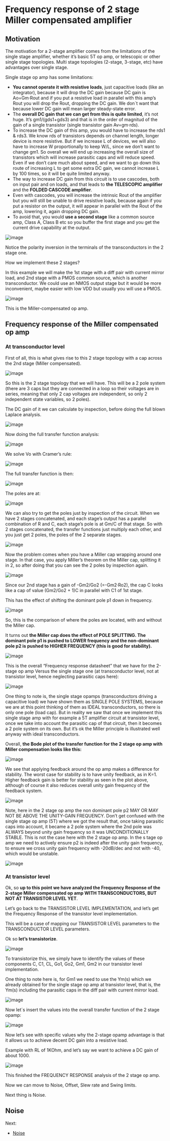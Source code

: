 # Frequency response of 2 stage Miller compensated amplifier

## Motivation

The motivation for a 2-stage amplifier comes from the limitations of the single stage amplifier, whether it’s basic 5T op amp, or telescopic or other single stage topologies. Multi stage topologies (2-stage, 3-stage, etc) have advantages over single stage.

Single stage op amp has some limitations:

* **You cannot operate it with resistive loads**, just capacitive loads (like an integrator), because it will drop the DC gain because DC gain is Ao=Gm·Rout and if you put a resistive load in parallel with this amp’s Rout you will drop the Rout, dropping the DC gain. We don´t want that because lower DC gain will mean larger steady-state error.
* The **overall DC gain that we can get from this is quite limited**, it’s not huge. It’s gm1/(gds1+gds3) and that is in the order of magnitud of the gain of a single transistor (single transistor gain Av=gm·rds).
* To increase the DC gain of this amp, you would have to increase the rds1 & rds3. We know rds of transistors depends on channel length, longer device is more resistive. But if we increase L of devices, we will also have to increase W proportionally to keep W/L, since we don’t want to change gm1. So overall we will end up increasing the overall size of transistors which will increase parasitic caps and will reduce speed. Even if we don’t care much about speed, and we want to go down this route of increasing L to get some extra DC gain, we cannot increase L by 100 times, so it will be quite limited anyway.
* The way to increase DC gain from this circuit is to use cascodes, both on input pair and on loads, and that leads to **the TELESCOPIC amplifier** and the **FOLDED CASCODE amplifier**.
* Even with cascodes, you will increase the intrinsic Rout of the amplifier but you will still be unable to drive resistive loads, because again if you put a resistor on the output, it will appear in parallel with the Rout of the amp, lowering it, again dropping DC gain.
* To avoid that, you would **use a second stage** like a common source amp, Class A, Class B etc so you buffer the first stage and you get the current drive capability at the output.


![image](https://user-images.githubusercontent.com/95447782/169705663-e65166db-e9d8-49c9-8dae-785216bab64f.png)


Notice the polarity inversion in the terminals of the transconductors in the 2 stage one.

How we implement these 2 stages?

In this example we will make the 1st stage with a diff pair with current mirror load, and 2nd stage with a PMOS common source, which is another transconductor. We could use an NMOS output stage but it would be more inconvenient, maybe easier with low VDD but usually you will use a PMOS.

![image](https://user-images.githubusercontent.com/95447782/169705667-a0b2cc46-87b7-4acb-8bf0-21c8da81d1b9.png)


 This is the Miller-compensated op amp.
 
 ## Frequency response of the Miller compensated op amp
 
 ### At transconductor level
 
 First of all, this is what gives rise to this 2 stage topology with a cap across the 2nd stage (Miller compensated).
 
 ![image](https://user-images.githubusercontent.com/95447782/169705687-f3369270-e5c0-4deb-aee1-415affdb98e8.png)


So this is the 2 stage topology that we will have. This will be a 2 pole system (there are 3 caps but they are connected in a loop so their voltages are in series, meaning that only 2 cap voltages are independent, so only 2 independent state variables, so 2 poles).

The DC gain of it we can calculate by inspection, before doing the full blown Laplace analysis.

![image](https://user-images.githubusercontent.com/95447782/169705694-de1a570c-2920-4425-a4ee-c414d4549901.png)


Now doing the full transfer function analysis:

![image](https://user-images.githubusercontent.com/95447782/169705699-27b54461-66ee-417c-8732-2a84bfc9a2a2.png)


We solve Vo with Cramer’s rule:

![image](https://user-images.githubusercontent.com/95447782/169705705-e6fd1f63-ed2f-4d17-805c-ce0f55d2eff9.png)


The full transfer function is then:

![image](https://user-images.githubusercontent.com/95447782/169705707-af86a475-2fdb-406d-97c4-c42132d7a36b.png)


The poles are at:

![image](https://user-images.githubusercontent.com/95447782/169705713-f9356330-e6c8-4def-b0ef-b631b777b509.png)


We can also try to get the poles just by inspection of the circuit. When we have 2 stages concatenated, and each stage’s output has a parallel combination of R and C, each stage’s pole is at Gm/C of that stage. So with 2 stages concatenated, the transfer functions just multiply each other, and you just get 2 poles, the poles of the 2 separate stages.

![image](https://user-images.githubusercontent.com/95447782/169705717-c0aaddda-a3cc-42b2-90f2-c5a159d0a0e8.png)


Now the problem comes when you have a Miller cap wrapping around one stage. In that case, you apply Miller’s theorem on the Miller cap, splitting it in 2, so after doing that you can see the 2 poles by inspection again.

![image](https://user-images.githubusercontent.com/95447782/169705722-d6532c0b-eb26-4eb5-bd42-48a3a52abd84.png)


Since our 2nd stage has a gain of -Gm2/Go2 (=-Gm2·Ro2), the cap C looks like a cap of value (Gm2/Go2 + 1)C in parallel with C1 of 1st stage.

This has the effect of shifting the dominant pole p1 down in frequency.

![image](https://user-images.githubusercontent.com/95447782/169705730-ec3bbeae-37bf-43d5-9c69-3998f6662a84.png)


So, this is the comparison of where the poles are located, with and without the Miller cap.

It turns out **the Miller cap does the effect of POLE SPLITTING. The dominant pole p1 is pushed to LOWER frequency and the non-dominant pole p2 is pushed to HIGHER FREQUENCY (this is good for stability).**

![image](https://user-images.githubusercontent.com/95447782/169705740-66f92f49-38da-4f65-8695-26d4ab591f6e.png)


This is the overall “Frequency response datasheet” that we have for the 2-stage op amp Versus the single stage one (at transconductor level, not at transistor level, hence neglecting parasitic caps here):

![image](https://user-images.githubusercontent.com/95447782/169705792-fb31bb74-caf0-4ec3-9f8f-db002c93cf2d.png)


One thing to note is, the single stage opamps (transconductors driving a capacitive load) we have shown them as SINGLE POLE SYSTEMS, because we are at this point thinking of them as IDEAL transconductors, so there is only one pole (load cap). But in reality we saw that once we implement this single stage amp with for example a 5T amplifier circuit at transistor level, once we take into account the parasitic cap of that circuit, then it becomes a 2 pole system on its own. But it’s ok the Miller principle is illustrated well anyway with ideal transconductors.

Overall, **the Bode plot of the transfer function for the 2 stage op amp with Miller compensation looks like this:**


![image](https://user-images.githubusercontent.com/95447782/169705809-6b9f8542-b037-425b-8ef4-318b36e9c263.png)


We see that applying feedback around the op amp makes a difference for stability. The worst case for stability is to have unity feedback, as in K=1. Higher feedback gain is better for stability as seen in the plot above, although of course it also reduces overall unity gain frequency of the feedback system.

![image](https://user-images.githubusercontent.com/95447782/169705816-f5f06cf9-b5ca-4037-998c-0560cd36aafe.png)


Note, here in the 2 stage op amp the non dominant pole p2 MAY OR MAY NOT BE ABOVE THE UNITY-GAIN FREQUENCY. Don’t get confused with the single stage op amp (5T) where we got the result that, once taking parasitic caps into account, it became a 2 pole system where the 2nd pole was ALWAYS beyond unity gain frequency so it was UNCONDITIONALLY STABLE. This is not the case here with the 2 stage op amp. In the s tage op amp we need to actively ensure p2 is indeed after the unity gain frequency, to ensure we cross unity gain frequency with -20dB/dec and not with -40, which would be unstable.

![image](https://user-images.githubusercontent.com/95447782/169705823-3e836935-ea67-406e-81c4-9b615cc8cb13.png)


### At transistor level

Ok, so **up to this point we have analyzed the Frequency Response of the 2-stage Miller compensated op amp WITH TRANSCONDUCTORS, BUT NOT AT TRANSISTOR LEVEL YET**.

Let’s go back to the TRANSISTOR LEVEL IMPLEMENTATION, and let’s get the Frequency Response of the transistor level implementation.

This will be a case of mapping our TRANSISTOR LEVEL parameters to the TRANSCONDUCTOR LEVEL parameters.

Ok so **let’s transistorize**.

![image](https://user-images.githubusercontent.com/95447782/169705866-a9f65dd2-9f1f-4c0a-bad6-c4e16d58f819.png)


To transistorize this, we simply have to identify the values of these components C, C1, CL, Go1, Go2, Gm1, Gm2 in our transistor level implementation.

One thing to note here is, for Gm1 we need to use the Ym(s) which we already obtained for the single stage op amp at transistor level, that is, the Ym(s) including the parasitic caps in the diff pair with current mirror load.

![image](https://user-images.githubusercontent.com/95447782/169705880-be313612-9120-4476-82dc-4d7f5d0787c2.png)


Now let´s insert the values into the overall transfer function of the 2 stage opamp:

![image](https://user-images.githubusercontent.com/95447782/170734642-58ffc991-3ac8-4ae2-9172-b175096dad5d.png)


Now let’s see with specific values why the 2-stage opamp advantage is that it allows us to achieve decent DC gain into a resistive load.

Example with RL of 1KOhm, and let’s say we want to achieve a DC gain of about 1000.

![image](https://user-images.githubusercontent.com/95447782/169705885-4b01a35d-fa1d-41d5-b7ca-02c54dc88ba1.png)


This finished the FREQUENCY RESPONSE analysis of the 2 stage op amp.

Now we can move to Noise, Offset, Slew rate and Swing limits.

Next thing is Noise.


## Noise

Next:

* [Noise](Noise_analysis.md)



 
